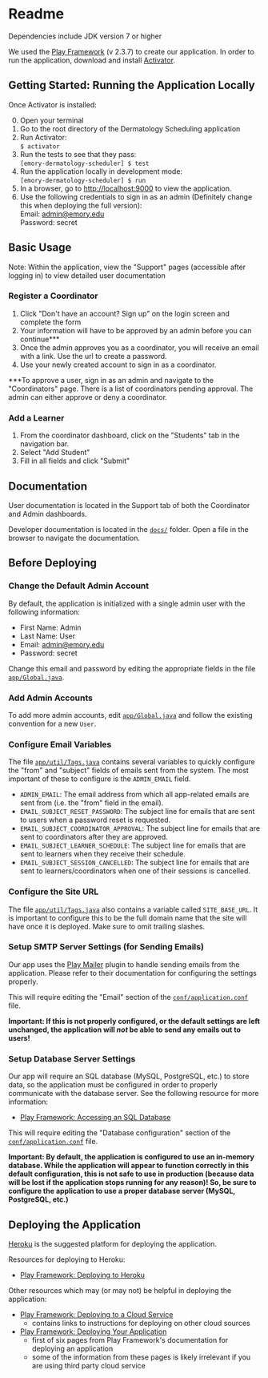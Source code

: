 # Readme

Dependencies include JDK version 7 or higher

We used the [Play Framework](https://www.playframework.com/) (v 2.3.7) to create our application. In order to run the application, download and install [Activator](https://typesafe.com/activator/docs).


## Getting Started: Running the Application Locally

Once Activator is installed:

0. Open your terminal
1. Go to the root directory of the Dermatology Scheduling application
2. Run Activator:<br />
`$ activator`
3. Run the tests to see that they pass:<br />
`[emory-dermatology-scheduler] $ test`
4. Run the application locally in development mode:<br />
`[emory-dermatology-scheduler] $ run`
5. In a browser, go to [http://localhost:9000](http://localhost:9000) to view the application.
6. Use the following credentials to sign in as an admin (Definitely change this when deploying the full version):<br/>
        Email: admin@emory.edu<br/>
        Password: secret


## Basic Usage

Note: Within the application, view the "Support" pages (accessible after logging in) to view detailed user documentation

### Register a Coordinator

1. Click "Don't have an account? Sign up" on the login screen and complete the form
2. Your information will have to be approved by an admin before you can continue***
3. Once the admin approves you as a coordinator, you will receive an email with a link. Use the url to create a password.
4. Use your newly created account to sign in as a coordinator.

***To approve a user, sign in as an admin and navigate to the "Coordinators" page. There is a list of coordinators pending approval. The admin can either approve or deny a coordinator. 


### Add a Learner

1. From the coordinator dashboard, click on the "Students" tab in the navigation bar. 
2. Select "Add Student"
3. Fill in all fields and click "Submit"


## Documentation

User documentation is located in the Support tab of both the Coordinator and Admin dashboards.

Developer documentation is located in the [`docs/`](docs/) folder.  Open a file in the browser to navigate the documentation.


## Before Deploying

### Change the Default Admin Account

By default, the application is initialized with a single admin user with the following information:

  * First Name: Admin
  * Last Name: User
  * Email: admin@emory.edu
  * Password: secret

Change this email and password by editing the appropriate fields in the file [`app/Global.java`].

### Add Admin Accounts

To add more admin accounts, edit [`app/Global.java`] and follow the existing convention for a new `User`.

[`app/Global.java`]: app/Global.java
[app/Global.java]: app/Global.java

### Configure Email Variables

The file [`app/util/Tags.java`] contains several variables to quickly configure the "from" and "subject" fields of emails sent from the system.  The most important of these to configure is the `ADMIN_EMAIL` field.

* `ADMIN_EMAIL`:  The email address from which all app-related emails are sent from (i.e. the "from" field in the email).
* `EMAIL_SUBJECT_RESET_PASSWORD`:  The subject line for emails that are sent to users when a password reset is requested.
* `EMAIL_SUBJECT_COORDINATOR_APPROVAL`:  The subject line for emails that are sent to coordinators after they are approved.
* `EMAIL_SUBJECT_LEARNER_SCHEDULE`:  The subject line for emails that are sent to learners when they receive their schedule.
* `EMAIL_SUBJECT_SESSION_CANCELLED`:  The subject line for emails that are sent to learners/coordinators when one of their sessions is cancelled.

### Configure the Site URL

The file [`app/util/Tags.java`] also contains a variable called `SITE_BASE_URL`.
It is important to configure this to be the full domain name that the site will have once it is deployed.
Make sure to omit trailing slashes.

[`app/util/Tags.java`]: app/util/Tags.java
[app/util/Tags.java]: app/util/Tags.java

### Setup SMTP Server Settings (for Sending Emails)

Our app uses the [Play Mailer](https://github.com/playframework/play-mailer) plugin to handle sending emails from the application.
Please refer to their documentation for configuring the settings properly.

This will require editing the "Email" section of the [`conf/application.conf`] file.

**Important: If this is not properly configured, or the default settings are left unchanged, the application will _not_ be able to send any emails out to users!**

### Setup Database Server Settings

Our app will require an SQL database (MySQL, PostgreSQL, etc.) to store data, so the application must be configured in order to properly communicate with the database server.
See the following resource for more information:

  * [Play Framework: Accessing an SQL Database](https://www.playframework.com/documentation/2.3.7/JavaDatabase)

This will require editing the "Database configuration" section of the [`conf/application.conf`] file.

**Important: By default, the application is configured to use an in-memory database.
While the application will appear to function correctly in this default configuration, this is not safe to use in production (because data will be lost if the application stops running for any reason)!
So, be sure to configure the application to use a proper database server (MySQL, PostgreSQL, etc.)**


## Deploying the Application

[Heroku](https://www.heroku.com/) is the suggested platform for deploying the application.

Resources for deploying to Heroku:

  * [Play Framework: Deploying to Heroku](https://www.playframework.com/documentation/2.3.7/ProductionHeroku)

Other resources which may (or may not) be helpful in deploying the application:

  * [Play Framework: Deploying to a Cloud Service](https://www.playframework.com/documentation/2.3.7/DeployingCloud)
    * contains links to instructions for deploying on other cloud sources
  * [Play Framework: Deploying Your Application](https://www.playframework.com/documentation/2.3.7/Production)
    * first of six pages from Play Framework's documentation for deploying an application
    * some of the information from these pages is likely irrelevant if you are using third party cloud service




[`conf/application.conf`]: conf/application.conf
[conf/application.conf]: conf/application.conf
